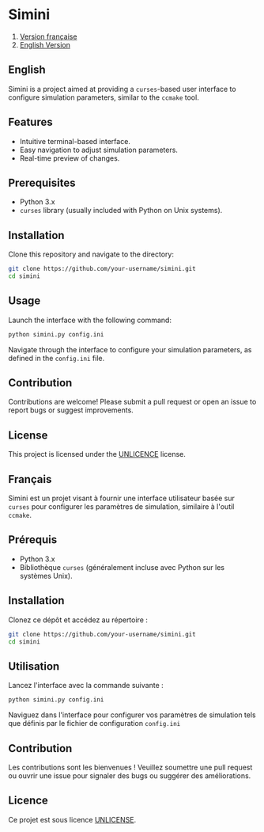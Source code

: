 # Simini

1. [Version française](##français)
2. [English Version](##english)


## English

Simini is a project aimed at providing a `curses`-based user interface to configure simulation parameters, similar to the `ccmake` tool.

## Features

- Intuitive terminal-based interface.
- Easy navigation to adjust simulation parameters.
- Real-time preview of changes.

## Prerequisites

- Python 3.x
- `curses` library (usually included with Python on Unix systems).

## Installation

Clone this repository and navigate to the directory:

```bash
git clone https://github.com/your-username/simini.git
cd simini
```

## Usage

Launch the interface with the following command:

```bash
python simini.py config.ini
```

Navigate through the interface to configure your simulation parameters, as defined in the `config.ini` file.

## Contribution

Contributions are welcome! Please submit a pull request or open an issue to report bugs or suggest improvements.

## License

This project is licensed under the [UNLICENCE](LICENSE) license.

## Français

Simini est un projet visant à fournir une interface utilisateur basée sur `curses` pour configurer les paramètres de simulation, similaire à l'outil `ccmake`.

## Prérequis

- Python 3.x
- Bibliothèque `curses` (généralement incluse avec Python sur les systèmes Unix).

## Installation

Clonez ce dépôt et accédez au répertoire :

```bash
git clone https://github.com/your-username/simini.git
cd simini
```

## Utilisation

Lancez l'interface avec la commande suivante :

```bash
python simini.py config.ini
```

Naviguez dans l'interface pour configurer vos paramètres de simulation tels que définis par le fichier de configuration `config.ini`

## Contribution

Les contributions sont les bienvenues ! Veuillez soumettre une pull request ou ouvrir une issue pour signaler des bugs ou suggérer des améliorations.

## Licence

Ce projet est sous licence [UNLICENSE](LICENSE).
